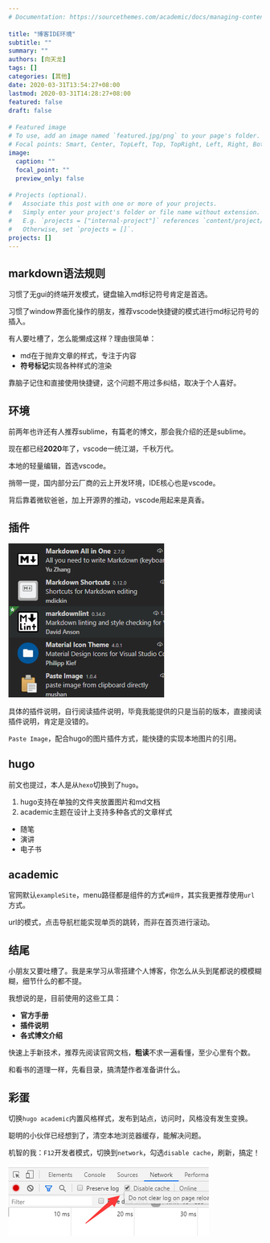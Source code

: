 ```yaml
---
# Documentation: https://sourcethemes.com/academic/docs/managing-content/

title: "博客IDE环境"
subtitle: ""
summary: ""
authors: [向天龙]
tags: []
categories: [其他]
date: 2020-03-31T13:54:27+08:00
lastmod: 2020-03-31T14:28:27+08:00
featured: false
draft: false

# Featured image
# To use, add an image named `featured.jpg/png` to your page's folder.
# Focal points: Smart, Center, TopLeft, Top, TopRight, Left, Right, BottomLeft, Bottom, BottomRight.
image:
  caption: ""
  focal_point: ""
  preview_only: false

# Projects (optional).
#   Associate this post with one or more of your projects.
#   Simply enter your project's folder or file name without extension.
#   E.g. `projects = ["internal-project"]` references `content/project/deep-learning/index.md`.
#   Otherwise, set `projects = []`.
projects: []
---
```


## markdown语法规则

习惯了无gui的终端开发模式，键盘输入md标记符号肯定是首选。

习惯了window界面化操作的朋友，推荐vscode快捷键的模式进行md标记符号的插入。

有人要吐槽了，怎么能懒成这样？理由很简单：

- md在于抛弃文章的样式，专注于内容
- **符号标记**实现各种样式的渲染

靠脑子记住和直接使用快捷键，这个问题不用过多纠结，取决于个人喜好。

## 环境

前两年也许还有人推荐sublime，有篇老的博文，那会我介绍的还是sublime。

现在都已经**2020**年了，vscode一统江湖，千秋万代。

本地的轻量编辑，首选vscode。

捎带一提，国内部分云厂商的云上开发环境，IDE核心也是vscode。

背后靠着微软爸爸，加上开源界的推动，vscode用起来是真香。

## 插件

![插件清单](2020-03-31-14-07-17.png)

具体的插件说明，自行阅读插件说明，毕竟我能提供的只是当前的版本，直接阅读插件说明，肯定是没错的。

`Paste Image`，配合hugo的图片插件方式，能快捷的实现本地图片的引用。

## hugo

前文也提过，本人是从`hexo`切换到了`hugo`。

1. hugo支持在单独的文件夹放置图片和md文档
2. academic主题在设计上支持多种各式的文章样式

- 随笔
- 演讲
- 电子书

## academic

官网默认`exampleSite`，menu路径都是组件的方式`#组件`，其实我更推荐使用`url`方式。

url的模式，点击导航栏能实现单页的跳转，而非在首页进行滚动。

## 结尾

小朋友又要吐槽了。我是来学习从零搭建个人博客，你怎么从头到尾都说的模模糊糊，细节什么的都不提。

我想说的是，目前使用的这些工具：

- **官方手册**
- **插件说明**
- **各式博文介绍**

快速上手新技术，推荐先阅读官网文档，**粗读**不求一遍看懂，至少心里有个数。

和看书的道理一样，先看目录，搞清楚作者准备讲什么。

## 彩蛋

切换`hugo academic`内置风格样式，发布到站点，访问时，风格没有发生变换。

聪明的小伙伴已经想到了，清空本地浏览器缓存，能解决问题。

机智的我：`F12`开发者模式，切换到`network`，勾选`disable cache`，刷新，搞定！

![network](2020-03-31-14-27-15.png)
